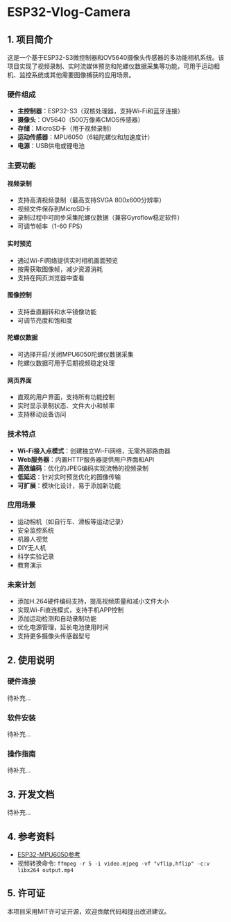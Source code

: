 # ESP32-Vlog-Camera

## 1. 项目简介

这是一个基于ESP32-S3微控制器和OV5640摄像头传感器的多功能相机系统。该项目实现了视频录制、实时流媒体预览和陀螺仪数据采集等功能，可用于运动相机、监控系统或其他需要图像捕获的应用场景。

### 硬件组成

- **主控制器**：ESP32-S3（双核处理器，支持Wi-Fi和蓝牙连接）
- **摄像头**：OV5640（500万像素CMOS传感器）
- **存储**：MicroSD卡（用于视频录制）
- **运动传感器**：MPU6050（6轴陀螺仪和加速度计）
- **电源**：USB供电或锂电池

### 主要功能

#### 视频录制
- 支持高清视频录制（最高支持SVGA 800x600分辨率）
- 视频文件保存到MicroSD卡
- 录制过程中可同步采集陀螺仪数据（兼容Gyroflow稳定软件）
- 可调节帧率（1-60 FPS）

#### 实时预览
- 通过Wi-Fi网络提供实时相机画面预览
- 按需获取图像帧，减少资源消耗
- 支持在网页浏览器中查看

#### 图像控制
- 支持垂直翻转和水平镜像功能
- 可调节亮度和饱和度

#### 陀螺仪数据
- 可选择开启/关闭MPU6050陀螺仪数据采集
- 陀螺仪数据可用于后期视频稳定处理

#### 网页界面
- 直观的用户界面，支持所有功能控制
- 实时显示录制状态、文件大小和帧率
- 支持移动设备访问

### 技术特点

- **Wi-Fi接入点模式**：创建独立Wi-Fi网络，无需外部路由器
- **Web服务器**：内置HTTP服务器提供用户界面和API
- **高效编码**：优化的JPEG编码实现流畅的视频录制
- **低延迟**：针对实时预览优化的图像传输
- **可扩展**：模块化设计，易于添加新功能

### 应用场景

- 运动相机（如自行车、滑板等运动记录）
- 安全监控系统
- 机器人视觉
- DIY无人机
- 科学实验记录
- 教育演示

### 未来计划

- 添加H.264硬件编码支持，提高视频质量和减小文件大小
- 实现Wi-Fi直连模式，支持手机APP控制
- 添加运动检测和自动录制功能
- 优化电源管理，延长电池使用时间
- 支持更多摄像头传感器型号

## 2. 使用说明

### 硬件连接

待补充...

### 软件安装

待补充...

### 操作指南

待补充...

## 3. 开发文档

待补充...

## 4. 参考资料

- [ESP32-MPU6050参考](https://randomnerdtutorials.com/esp32-mpu-6050-accelerometer-gyroscope-arduino/)
- 视频转换命令: `ffmpeg -r 5 -i video.mjpeg -vf "vflip,hflip" -c:v libx264 output.mp4`

## 5. 许可证

本项目采用MIT许可证开源，欢迎贡献代码和提出改进建议。

<!-- git submodule add https://github.com/14790897/ESP32-Vlog-Camera.git ESP32-Vlog-Camera -->


<!-- - [ESP32-MPU6050参考](https://randomnerdtutorials.com/esp32-mpu-6050-accelerometer-gyroscope-arduino/)
- 视频转换命令: `ffmpeg -f mjpeg -r 5 -i video.mjpeg -vf "vflip,hflip" -c:v libx264 output.mp4` 
- 视频修复命令：`ffmpeg -f mjpeg -i video.mjpeg_20250510_093128.mjpeg -c copy recovered.avi
  ffmpeg -i recovered.avi -vf "vflip,hflip" -c:v libx264 -preset veryfast -crf 23 output.mp4`-->
<!-- 翻转参考:https://blog.csdn.net/Turn_on/article/details/105908360 -->